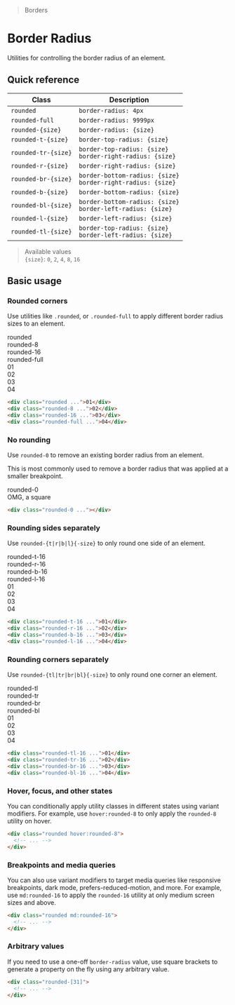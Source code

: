 > Borders

# Border Radius

Utilities for controlling the border radius of an element.

## Quick reference

| Class               | Description                                                        |
|---------------------|--------------------------------------------------------------------|
| `rounded`           | `border-radius: 4px`                                               |
| `rounded-full`      | `border-radius: 9999px`                                            |
| `rounded-{size}`    | `border-radius: {size}`                                            |
| `rounded-t-{size}`  | `border-top-radius: {size}`                                        |
| `rounded-tr-{size}` | `border-top-radius: {size}`<br/>`border-right-radius: {size}`      |
| `rounded-r-{size}`  | `border-right-radius: {size}`                                      |
| `rounded-br-{size}` | `border-bottom-radius: {size}`<br/>`border-right-radius: {size}`   |
| `rounded-b-{size}`  | `border-bottom-radius: {size}`                                     |
| `rounded-bl-{size}` | `border-bottom-radius: {size}`<br/>`border-left-radius: {size}`    |
| `rounded-l-{size}`  | `border-left-radius: {size}`                                       |
| `rounded-tl-{size}` | `border-top-radius: {size}`<br/>`border-left-radius: {size}`       |

> Available values <br />
> `{size}`: `0`, `2`, `4`, `8`, `16` <br />

## Basic usage

### Rounded corners
Use utilities like `.rounded`, or `.rounded-full` to apply different border radius sizes to an element.

<container>
  <div class="grid grid-cols-4 gap-16 justify-items-center">
    <div>rounded</div>
    <div>rounded-8</div>
    <div>rounded-16</div>
    <div>rounded-full</div>
    <div class="pd-bg-pink-500 w-96 h-96 rounded ex-box">01</div>
    <div class="pd-bg-pink-500 w-96 h-96 rounded-8 ex-box">02</div>
    <div class="pd-bg-pink-500 w-96 h-96 rounded-16 ex-box">03</div>
    <div class="pd-bg-pink-500 w-96 h-96 rounded-full ex-box">04</div>
  </div>
</container>

```html
<div class="rounded ...">01</div>
<div class="rounded-8 ...">02</div>
<div class="rounded-16 ...">03</div>
<div class="rounded-full ...">04</div>
```

### No rounding
Use `rounded-0` to remove an existing border radius from an element.

This is most commonly used to remove a border radius that was applied at a smaller breakpoint.

<container>
  <div class="grid gap-16 justify-items-center">
    <div>rounded-0</div>
    <div class="pd-bg-fuchsia-500 p-24 rounded-0 ex-box">OMG, a square</div>
  </div>
</container>

```html
<div class="rounded-0 ..."></div>
```

### Rounding sides separately
Use `rounded-{t|r|b|l}{-size}` to only round one side of an element.

<container>
  <div class="grid grid-cols-4 gap-16 justify-items-center">
    <div>rounded-t-16</div>
    <div>rounded-r-16</div>
    <div>rounded-b-16</div>
    <div>rounded-l-16</div>
    <div class="pd-bg-purple-500 p-24 rounded-t-16 ex-box">01</div>
    <div class="pd-bg-purple-500 p-24 rounded-r-16 ex-box">02</div>
    <div class="pd-bg-purple-500 p-24 rounded-b-16 ex-box">03</div>
    <div class="pd-bg-purple-500 p-24 rounded-l-16 ex-box">04</div>
  </div>
</container>

```html
<div class="rounded-t-16 ...">01</div>
<div class="rounded-r-16 ...">02</div>
<div class="rounded-b-16 ...">03</div>
<div class="rounded-l-16 ...">04</div>
```

### Rounding corners separately
Use `rounded-{tl|tr|br|bl}{-size}` to only round one corner an element.

<container>
  <div class="grid grid-cols-4 gap-16 justify-items-center">
    <div>rounded-tl</div>
    <div>rounded-tr</div>
    <div>rounded-br</div>
    <div>rounded-bl</div>
    <div class="pd-bg-violet-500 p-24 rounded-tl-16 ex-box">01</div>
    <div class="pd-bg-violet-500 p-24 rounded-tr-16 ex-box">02</div>
    <div class="pd-bg-violet-500 p-24 rounded-br-16 ex-box">03</div>
    <div class="pd-bg-violet-500 p-24 rounded-bl-16 ex-box">04</div>
  </div>
</container>

```html
<div class="rounded-tl-16 ...">01</div>
<div class="rounded-tr-16 ...">02</div>
<div class="rounded-br-16 ...">03</div>
<div class="rounded-bl-16 ...">04</div>
```

### Hover, focus, and other states
You can conditionally apply utility classes in different states using variant modifiers. For example, use `hover:rounded-8` to only apply the `rounded-8` utility on hover.

```html
<div class="rounded hover:rounded-8">
  <!-- ... -->
</div>
```

### Breakpoints and media queries
You can also use variant modifiers to target media queries like responsive breakpoints, dark mode, prefers-reduced-motion, and more. For example, use `md:rounded-16` to apply the `rounded-16` utility at only medium screen sizes and above.

```html
<div class="rounded md:rounded-16">
  <!-- ... -->
</div>
```

### Arbitrary values
If you need to use a one-off `border-radius` value, use square brackets to generate a property on the fly using any arbitrary value.

```html
<div class="rounded-[31]">
  <!-- ... -->
</div>
```



